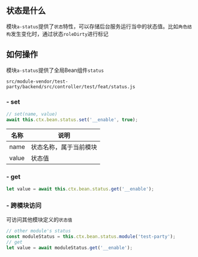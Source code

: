 ## 状态是什么

模块`a-status`提供了`状态`特性，可以存储后台服务运行当中的状态值。比如`角色结构`发生变化时，通过状态`roleDirty`进行标记

## 如何操作

模块`a-status`提供了全局Bean组件`status`

`src/module-vendor/test-party/backend/src/controller/test/feat/status.js`

### - set

```javascript
// set(name, value)
await this.ctx.bean.status.set('__enable', true);
```

|名称|说明|
|--|--|
|name|状态名称，属于当前模块|
|value|状态值|

### - get

```javascript
let value = await this.ctx.bean.status.get('__enable');
```

### - 跨模块访问

可访问其他模块定义的`状态值`

```javascript
// other module's status
const moduleStatus = this.ctx.bean.status.module('test-party');
// get
let value = await moduleStatus.get('__enable');
```
